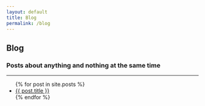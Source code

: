 ```yaml
---
layout: default
title: Blog
permalink: /blog
---
```


## Blog

### Posts about anything and nothing at the same time

<hr>

<ul>
  {% for post in site.posts %}
  <li><a href="{{ post.url }}" class="post-preview">{{ post.title }}</a></li>
  {% endfor %}
</ul>

